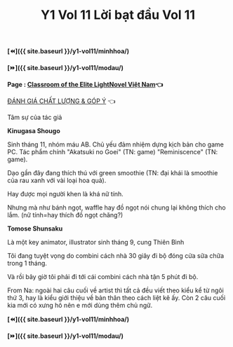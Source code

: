 ﻿---
layout: post
title: Y1 Vol 11 Lời bạt đầu Vol 11
permalink: /y1-vol11/loibatdau/
---

**[⏪]({{ site.baseurl }}/y1-vol11/minhhoa/)**

**[⏩]({{ site.baseurl }}/y1-vol11/modau/)**

**Page : [Classroom of the Elite LightNovel Việt Nam](http://facebook.com/Classroom.of.the.Elite.VN)👈**

[ĐÁNH GIÁ CHẤT LƯỢNG & GÓP Ý](https://bit.ly/danhgiagopy) 👈

Tâm sự của tác giả

**Kinugasa Shougo**

Sinh tháng 11, nhóm máu AB. Chủ yếu đảm nhiệm dựng kịch bản cho game PC. Tác phẩm chính "Akatsuki no Goei" (TN: game) "Reminiscence" (TN: game).

Dạo gần đây đang thích thú với green smoothie (TN: đại khái là smoothie của rau xanh với vài loại hoa quả).

Hay được mọi người khen là khá nữ tính.

Nhưng mà như bánh ngọt, waffle hay đồ ngọt nói chung lại không thích cho lắm. (nữ tính=hay thích đồ ngọt chăng?)

**Tomose Shunsaku**

Là một key animator, illustrator sinh tháng 9, cung Thiên Bình

Tôi đang tuyệt vọng do combini cách nhà 30 giây đi bộ đóng cửa sữa chữa trong 1 tháng.

Và rồi bây giờ tôi phải đi tới cái combini cách nhà tận 5 phút đi bộ.

From Na: ngoài hai câu cuối về artist thì tất cả đều viết theo kiểu kể từ ngôi thứ 3, hay là kiểu giới thiệu về bản thân theo cách liệt kê ấy. Còn 2 câu cuối kia mới có xưng hô nên e mới dùng thêm chủ ngữ.

**[⏪]({{ site.baseurl }}/y1-vol11/minhhoa/)**

**[⏩]({{ site.baseurl }}/y1-vol11/modau/)**
